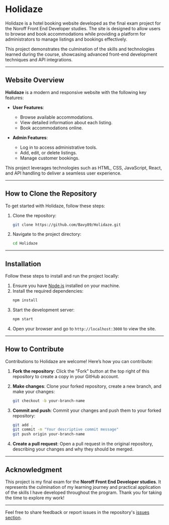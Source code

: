 
# Holidaze

Holidaze is a hotel booking website developed as the final exam project for the Noroff Front End Developer studies. The site is designed to allow users to browse and book accommodations while providing a platform for administrators to manage listings and bookings effectively.

This project demonstrates the culmination of the skills and technologies learned during the course, showcasing advanced front-end development techniques and API integrations.

---

## Website Overview

**Holidaze** is a modern and responsive website with the following key features:

- **User Features**:
  - Browse available accommodations.
  - View detailed information about each listing.
  - Book accommodations online.

- **Admin Features**:
  - Log in to access administrative tools.
  - Add, edit, or delete listings.
  - Manage customer bookings.

This project leverages technologies such as HTML, CSS, JavaScript, React, and API handling to deliver a seamless user experience.

---

## How to Clone the Repository

To get started with Holidaze, follow these steps:

1. Clone the repository:
   ```bash
   git clone https://github.com/Bavy89/Holidaze.git
   ```

2. Navigate to the project directory:
   ```bash
   cd Holidaze
   ```

---

## Installation

Follow these steps to install and run the project locally:

1. Ensure you have [Node.js](https://nodejs.org/) installed on your machine.
2. Install the required dependencies:
   ```bash
   npm install
   ```
3. Start the development server:
   ```bash
   npm start
   ```
4. Open your browser and go to `http://localhost:3000` to view the site.

---

## How to Contribute

Contributions to Holidaze are welcome! Here’s how you can contribute:

1. **Fork the repository**:
   Click the "Fork" button at the top right of this repository to create a copy in your GitHub account.

2. **Make changes**:
   Clone your forked repository, create a new branch, and make your changes:
   ```bash
   git checkout -b your-branch-name
   ```

3. **Commit and push**:
   Commit your changes and push them to your forked repository:
   ```bash
   git add .
   git commit -m "Your descriptive commit message"
   git push origin your-branch-name
   ```

4. **Create a pull request**:
   Open a pull request in the original repository, describing your changes and why they should be merged.

---

## Acknowledgment

This project is my final exam for the **Noroff Front End Developer studies**. It represents the culmination of my learning journey and practical application of the skills I have developed throughout the program. Thank you for taking the time to explore my work!

---

Feel free to share feedback or report issues in the repository's [issues section](https://github.com/Bavy89/Holidaze/issues).

